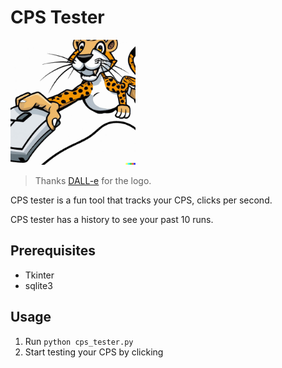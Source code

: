 # CPS Tester
<img src="cpsTesterLogo.jpeg" width="200" height="200">

> Thanks [DALL-e](https://openai.com/dall-e-2/) for the logo.

CPS tester is a fun tool that tracks your CPS, clicks per second.

CPS tester has a history to see your past 10 runs.

## Prerequisites

- Tkinter
- sqlite3

## Usage

1. Run `python cps_tester.py`
2. Start testing your CPS by clicking
